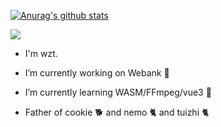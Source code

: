 [![Anurag's github stats](https://github-readme-stats.vercel.app/api?username=genuifx&show_icons=true&theme=vue-dark)](https://github.com/genuifx)

<center>
  <img src="https://github-readme-stats.vercel.app/api/top-langs/?username=genuifx&layout=compact" style="display: block; margin: 0 auto;" />
</center>


- I'm wzt.

- I’m currently working on Webank 🔭

- I’m currently learning WASM/FFmpeg/vue3 🤔

- Father of cookie 🐕 and nemo 🐈 and tuizhi 🐈 






<!--
**Genuifx/Genuifx** is a ✨ _special_ ✨ repository because its `README.md` (this file) appears on your GitHub profile.

Here are some ideas to get you started:

- 🔭 I’m currently working on ...
- 🌱 I’m currently learning ...
- 👯 I’m looking to collaborate on ...
- 🤔 I’m looking for help with ...
- 💬 Ask me about ...
- 📫 How to reach me: ...
- 😄 Pronouns: ...
- ⚡ Fun fact: ...
-->
